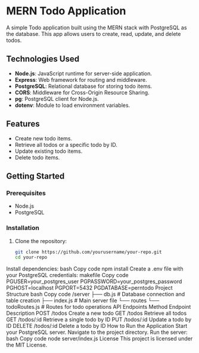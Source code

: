 # MERN Todo Application

A simple Todo application built using the MERN stack with PostgreSQL as the database. This app allows users to create, read, update, and delete todos.

## Technologies Used
- **Node.js**: JavaScript runtime for server-side application.
- **Express**: Web framework for routing and middleware.
- **PostgreSQL**: Relational database for storing todo items.
- **CORS**: Middleware for Cross-Origin Resource Sharing.
- **pg**: PostgreSQL client for Node.js.
- **dotenv**: Module to load environment variables.

## Features
- Create new todo items.
- Retrieve all todos or a specific todo by ID.
- Update existing todo items.
- Delete todo items.

## Getting Started

### Prerequisites
- Node.js
- PostgreSQL

### Installation
1. Clone the repository:
   ```bash
   git clone https://github.com/yourusername/your-repo.git
   cd your-repo
Install dependencies:
bash
Copy code
npm install
Create a .env file with your PostgreSQL credentials:
makefile
Copy code
PGUSER=your_postgres_user
PGPASSWORD=your_postgres_password
PGHOST=localhost
PGPORT=5432
PGDATABASE=perntodo
Project Structure
bash
Copy code
/server
  ├── db.js               # Database connection and table creation
  ├── index.js            # Main server file
  └── routes
      └── todoRoutes.js   # Routes for todo operations
API Endpoints
Method	Endpoint	Description
POST	/todos	Create a new todo
GET	/todos	Retrieve all todos
GET	/todos/:id	Retrieve a single todo by ID
PUT	/todos/:id	Update a todo by ID
DELETE	/todos/:id	Delete a todo by ID
How to Run the Application
Start your PostgreSQL server.
Navigate to the project directory.
Run the server:
bash
Copy code
node server/index.js
License
This project is licensed under the MIT License.